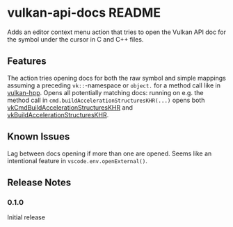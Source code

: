 # vulkan-api-docs README

Adds an editor context menu action that tries to open the Vulkan API doc for the symbol under the cursor in C and C++ files.

## Features

The action tries opening docs for both the raw symbol and simple mappings assuming a preceding `vk::`-namespace or `object.` for a method call like in [vulkan-hpp](https://github.com/KhronosGroup/Vulkan-Hpp). Opens all potentially matching docs: running on e.g. the method call in `cmd.buildAccelerationStructuresKHR(...)` opens both [vkCmdBuildAccelerationStructuresKHR](https://registry.khronos.org/vulkan/specs/1.3-extensions/man/html/vkCmdBuildAccelerationStructuresKHR.html) and [vkBuildAccelerationStructuresKHR](https://registry.khronos.org/vulkan/specs/1.3-extensions/man/html/vkBuildAccelerationStructuresKHR.html).

## Known Issues

Lag between docs opening if more than one are opened. Seems like an intentional feature in `vscode.env.openExternal()`.

## Release Notes

### 0.1.0

Initial release
